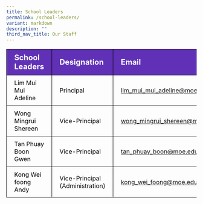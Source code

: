 ```yaml
---
title: School Leaders
permalink: /school-leaders/
variant: markdown
description: ""
third_nav_title: Our Staff
---
```

<table style="border-collapse: collapse;">
		<tbody>
					<tr style="background-color: #6031b6;">
							<th style="color: #FFFFFF; font-size: 20px; border: 1px solid black;padding: 10px 20px; text-align: left;">School Leaders</th>
							<th style="color: #FFFFFF; font-size: 20px; border: 1px solid black;padding: 10px 20px; text-align: left;">Designation</th>
							<th style="color: #FFFFFF; font-size: 20px; border: 1px solid black;padding: 10px 20px; text-align: left;">Email</th>
					</tr>
					<tr>
							<td style="color: black; font-size: 16px; border: 1px solid black;padding: 10px 20px;">Lim Mui Mui Adeline</td>
							<td style="color: black; font-size: 16px; border: 1px solid black;padding: 10px 20px;">Principal</td>
							<td style="font-size: 16px; border: 1px solid black;padding: 10px 20px;"><a href="mailto:lim_mui_mui_adeline@moe.edu.sg">lim_mui_mui_adeline@moe.edu.sg</a></td>
					</tr>  
					<tr>
							<td style="color: black; font-size: 16px; border: 1px solid black;padding: 10px 20px;">Wong Mingrui Shereen</td>
							<td style="color: black; font-size: 16px; border: 1px solid black;padding: 10px 20px;">Vice-Principal</td>
							<td style="font-size: 16px; border: 1px solid black;padding: 10px 20px;"><a href="mailto:wong_mingrui_shereen@moe.edu.sg">wong_mingrui_shereen@moe.edu.sg</a></td>
				</tr> 
				<tr>
						<td style="color: black; font-size: 16px; border: 1px solid black;padding: 10px 20px;">Tan Phuay Boon Gwen</td>
						<td style="color: black; font-size: 16px; border: 1px solid black;padding: 10px 20px;">Vice-Principal</td>
						<td style="font-size: 16px; border: 1px solid black;padding: 10px 20px;"><a href="mailto:tan_phuay_boon@moe.edu.sg">tan_phuay_boon@moe.edu.sg</a></td>
				</tr> 
				<tr>
						<td style="color: black; font-size: 16px; border: 1px solid black;padding: 10px 20px;">Kong Wei foong Andy</td>
						<td style="color: black; font-size: 16px; border: 1px solid black;padding: 10px 20px;">Vice-Principal<br>(Administration)</td>
						<td style="font-size: 16px; border: 1px solid black;padding: 10px 20px;"><a href="mailto:kong_wei_foong@moe.edu.sg">kong_wei_foong@moe.edu.sg</a></td>
				</tr> 
		</tbody>
</table>
